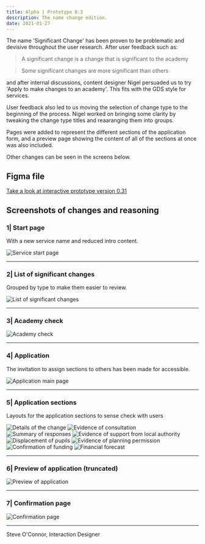 ```yaml
---
title: Alpha | Prototype 0.3
description: The name change edition.
date: 2021-01-27
---
```


The name 'Significant Change' has been proven to be problematic and devisive throughout the user research. After user feedback such as:

> A significant change is a change that is significant to the academy

> Some significant changes are more significant than others

and after internal discussions, content designer Nigel persuaded us to try 'Apply to make changes to an academy'. This fits with the GDS style for services.

User feedback also led to us moving the selection of change type to the beginning of the process. Nigel worked on bringing some clarity by tweaking the change type titles and reaaranging them into groups.

Pages were added to represent the different sections of the application form, and a preview page showing the content of all of the sections at once was also included.

Other changes can be seen in the screens below.

## Figma file

[Take a look at interactive prototype version 0.31](https://www.figma.com/proto/drRjJIUBxwIuYAqAdchWZb/Sig-Change-0.31?page-id=0%3A1&node-id=339%3A2429&viewport=1079%2C178%2C0.30441993474960327&scaling=min-zoom)

## Screenshots of changes and reasoning

### 1| Start page

With a new service name and reduced intro content.

<img src="https://sdd-significant-change-design-history.netlify.app/images/prototype03/prototype03_01.png" alt="Service start page"/>

*****

### 2| List of significant changes

Grouped by type to make them easier to review.

<img src="https://sdd-significant-change-design-history.netlify.app/images/prototype03/prototype03_03.png" alt="List of significant changes"/>

*****

### 3| Academy check

<img src="https://sdd-significant-change-design-history.netlify.app/images/prototype03/prototype03_05.png" alt="Academy check"/>

*****

### 4| Application

The invitation to assign sections to others has been made for accessible.

<img src="https://sdd-significant-change-design-history.netlify.app/images/prototype03/prototype03_06.png" alt="Application main page"/>

*****

### 5| Application sections

Layouts for the application sections to sense check with users

<img src="https://sdd-significant-change-design-history.netlify.app/images/prototype03/prototype03_08.png" alt="Details of the change"/>

<img src="https://sdd-significant-change-design-history.netlify.app/images/prototype03/prototype03_09.png" alt="Evidence of consultation"/>

<img src="https://sdd-significant-change-design-history.netlify.app/images/prototype03/prototype03_10.png" alt="Summary of responses"/>

<img src="https://sdd-significant-change-design-history.netlify.app/images/prototype03/prototype03_11.png" alt="Evidence of support from local authority"/>

<img src="https://sdd-significant-change-design-history.netlify.app/images/prototype03/prototype03_12.png" alt="Displacement of pupils"/>

<img src="https://sdd-significant-change-design-history.netlify.app/images/prototype03/prototype03_13.png" alt="Evidence of planning permission"/>

<img src="https://sdd-significant-change-design-history.netlify.app/images/prototype03/prototype03_14.png" alt="Confirmation of funding"/>

<img src="https://sdd-significant-change-design-history.netlify.app/images/prototype03/prototype03_15.png" alt="Financial forecast"/>

*****

### 6| Preview of application (truncated)

<img src="https://sdd-significant-change-design-history.netlify.app/images/prototype03/prototype03_17.jpg" alt="Preview of application"/>

*****

### 7| Confirmation page

<img src="https://sdd-significant-change-design-history.netlify.app/images/prototype03/prototype03_18.png" alt="Confirmation page"/>

*****

Steve O'Connor, Interaction Designer